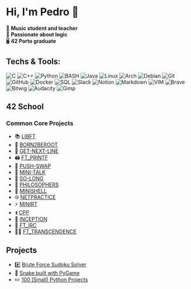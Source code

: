 # Hi, I'm Pedro 👋

🎸 __Music student and teacher__ <br>
🧩 __Passionate about logic__ <br>
🖥️ __42 Porto graduate__ <br>

## Techs & Tools:
![C](https://img.shields.io/badge/-C-000?&logo=C)
![C++](https://img.shields.io/badge/-C++-000?&logo=c%2b%2b&logoColor=00599C)
![Python](https://img.shields.io/badge/-Python-000?&logo=Python)
![BASH](https://img.shields.io/badge/-BASH-000?&logo=gnubash)
![Java](https://img.shields.io/badge/-Java-000?&logo=openjdk&logoColor=red)
![Linux](https://img.shields.io/badge/-Linux-000?&logo=Linux)
![Arch](https://img.shields.io/badge/-Arch-000?&logo=artixlinux)
![Debian](https://img.shields.io/badge/Debian-000?logo=debian&logoColor=red)
![Git](https://img.shields.io/badge/-Git-000?&logo=Git)
![GitHub](https://img.shields.io/badge/GitHub-000?logo=github&logoColor=white)
![Docker](https://img.shields.io/badge/-Docker-000?&logo=Docker)
![SQL](https://img.shields.io/badge/-SQL-000?&logo=MySQL)
![Slack](https://img.shields.io/badge/Slack-000?logo=slack&logoColor=purple)
![Notion](https://img.shields.io/badge/Notion-000?logo=notion&logoColor=grey)
![Markdown](https://img.shields.io/badge/-Markdown-000?&logo=markdown)
![VIM](https://img.shields.io/badge/-Vim-000?&logo=vim&logoColor=green)
![Brave](https://img.shields.io/badge/Brave-000?logo=Brave&logoColor=orange)
![Bitwig](https://img.shields.io/badge/-Bitwig-000?&logo=bitwig)
![Audacity](https://img.shields.io/badge/Audacity-000?logo=audacity&logoColor=orange)
![Gimp](https://img.shields.io/badge/Gimp-000?logo=gimp&logoColor=grey)

## 42 School 

### Common Core Projects

- 📚 [LIBFT](https://github.com/peterbikes/42_Libft)
- 🌲 [BORN2BEROOT](https://github.com/peterbikes/42_Born2BeRoot)
- 🔄 [GET-NEXT-LINE](https://github.com/peterbikes/42_GetNextLine)
- 🖨️ [FT_PRINTF](https://github.com/peterbikes/42_FtPrintf)
- 🔀 [PUSH-SWAP](https://github.com/peterbikes/42_PushSwap)
- 💬 [MINI-TALK](https://github.com/peterbikes/42_MiniTalk)
- 🐬 [SO-LONG](https://github.com/peterbikes/42_SoLong)
- 🍜 [PHILOSOPHERS](https://github.com/peterbikes/42_Philosophers)
- 🐚 [MINISHELL](https://github.com/peterbikes/42_Minishell)
- 🌐 [NETPRACTICE](https://github.com/peterbikes/42_NetPractice)
- ⚡ [MINIRT](https://github.com/jtcat/minirt)
- ⏫ [CPP](https://github.com/peterbikes/42_CPP)
- 🐋 [INCEPTION](https://github.com/peterbikes/42_Inception)
- 🦜 [FT_IRC](https://github.com/peterbikes/42_FTIRC)
- 🧘🏽 [FT_TRANSCENDENCE](https://github.com/davidmonteiro03/ft_transcendence)

## Projects

- #️⃣ [Brute Force Sudoku Solver](https://github.com/peterbikes/Sudoku_Solver)
- 🐍 [Snake built with PyGame](https://github.com/peterbikes/Snake)
- ✏️ [100 (Small) Python Projects](https://github.com/peterbikes/100_Python_Projects)
